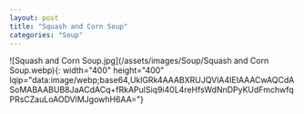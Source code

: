 ```yaml
---
layout: post
title: "Squash and Corn Soup"
categories: "Soup"
---
```

![Squash and Corn Soup.jpg](/assets/images/Soup/Squash and Corn Soup.webp){: width="400" height="400" lqip="data:image/webp;base64,UklGRk4AAABXRUJQVlA4IEIAAACwAQCdASoMABAABUB8JaACdACq+fRkAPulSiq9i40L4reHfsWdNnDPyKUdFmchwfqPRsCZauLoAODVlMJgowhH6AA="}

